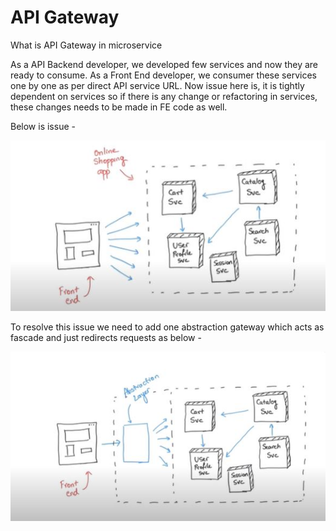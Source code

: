 # API Gateway

What is API Gateway in microservice
   
   As a API Backend developer, we developed few services and now they are ready to consume.
   As a Front End developer, we consumer these services one by one as per direct API service URL. 
   Now issue here is, it is tightly dependent on services so if there is any change or refactoring in services, these changes needs to be made in FE code as well. 
   
   Below is issue - 
   
   ![Click Here](https://github.com/umeshwale/code-playarea/blob/master/springboot/spring-boot-API%20Gateway/Consumer%20Challenge.JPG)
   
   To resolve this issue we need to add one abstraction gateway which acts as fascade and just redirects requests as below - 
      
   ![Click Here](https://github.com/umeshwale/code-playarea/blob/master/springboot/spring-boot-API%20Gateway/API%20Gateway.JPG)
   
